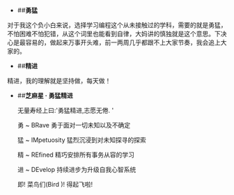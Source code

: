 -  ##**勇猛**


对于我这个负小白来说，选择学习编程这个从未接触过的学科，需要的就是勇猛，不怕困难不怕犯错，从这个词里也能看到自律，大妈讲的慎独就是这个意思。下决心是最容易的，做起来万事开头难，前一两周几乎都跟不上大家节奏，我会追上大家的。
    
    
-  ##**精进**

精进，我的理解就是坚持做，每天做！  
   
 
-  ##**芝麻星 · 勇猛精进**   
 

   无量寿经上曰:'勇猛精进,志愿无倦. '

   勇 ~ BRave 勇于面对一切未知以及不确定

   猛 ~ IMpetuosity 猛烈沉浸到对未知探寻的探索

   精 ~ REfined 精巧安排所有事务从容的学习

   进 ~ DEvelop 持续进步为升级自我心智系统

   即! 菜鸟们(Bird )! 得起飞啦!  